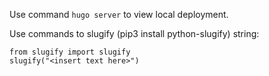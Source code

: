 
Use command `hugo server` to view local deployment.

Use commands to slugify (pip3 install python-slugify) string:

```
from slugify import slugify
slugify("<insert text here>")
```
